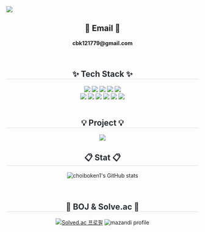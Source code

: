  <div class="header">
      <img src="https://readme-typing-svg.demolab.com?font=Roboto&weight=500&size=60&pause=2000&color=3387E5&center=true&height=120&vCenter=true&width=1000&lines=BoKeun's+GitHub">
    </div>
    <h2 align="center">📧 Email 📧</h2>
<p align="center">
  <Strong>cbk121779@gmail.com</Strong>
</p><br>
<div align= "center">
    <h2 style="border-bottom: 1px solid #d8dee4; color: #282d33;"> ✨ Tech Stack ✨ </h2>
    <div style="margin: 0 auto; text-align: center;" align= "center">
          <img src="https://img.shields.io/badge/Python-3776AB?style=flat&logo=Python&logoColor=white">
          <img src="https://img.shields.io/badge/Java-ED8B00?style=for-the-badge&logo=openjdk&logoColor=white">
          <img src="https://img.shields.io/badge/Spring-6DB33F?style=for-the-badge&logo=spring&logoColor=white">
          <img src="https://img.shields.io/badge/MySQL-00000F?style=for-the-badge&logo=mysql&logoColor=white">
          <img src="https://img.shields.io/badge/docker-%230db7ed.svg?style=for-the-badge&logo=docker&logoColor=white">
          <br/><img src="https://img.shields.io/badge/Figma-F24E1E?style=flat&logo=Figma&logoColor=white">
          <img src="https://img.shields.io/badge/redis-%23DD0031.svg?&style=for-the-badge&logo=redis&logoColor=white">
          <img src="https://img.shields.io/badge/Git-F05032?style=flat&logo=Git&logoColor=white">
          <img src="https://img.shields.io/badge/Github-181717?style=flat&logo=Github&logoColor=white">
          <img src="https://img.shields.io/badge/Notion-000000?style=flat&logo=Notion&logoColor=white">
          <img src="https://img.shields.io/badge/Amazon_AWS-FF9900?style=for-the-badge&logo=amazonaws&logoColor=white">
          </div>
    </div><br>

<div align= "center">
    <h2 style="border-bottom: 1px solid #d8dee4; color: #282d33;"> 💡 Project 💡 </h2>
    
  <a href="https://github.com/Gathering-Organization/Gathering">
    <img src="https://github-readme-stats.vercel.app/api/pin/?username=Gathering-Organization&repo=Gathering&cache_seconds=86400&theme=github_dark" />
  </a>

<br>

<div align= "center">
    <h2 style="border-bottom: 1px solid #d8dee4; color: #282d33;"> 📋 Stat 📋 </h2>
    
![choiboken1's GitHub stats](https://github-readme-stats.vercel.app/api?username=choibokeun1&show_icons=true&hide=contribs,prs&cache_seconds=86400&theme=github_dark)

<br>

<div align= "center">
    <h2 style="border-bottom: 1px solid #d8dee4; color: #282d33;"> 🤔 BOJ & Solve.ac 🤔 </h2>
    
[![Solved.ac 프로필](http://mazassumnida.wtf/api/v2/generate_badge?boj=cbk1217)](https://solved.ac/cbk1217)
![mazandi profile](http://mazandi.herokuapp.com/api?handle=cbk1217&theme=dark)

<br>
